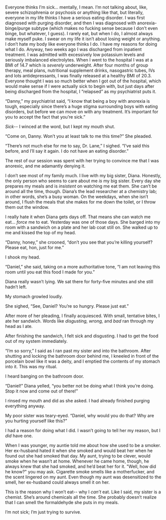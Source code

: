 Everyone thinks I’m sick… mentally, I mean. I’m not talking about, like, severe schizophrenia or psychosis or anything like that, but literally, everyone in my life thinks I have a serious eating disorder. I was first diagnosed with purging disorder, and then I was diagnosed with anorexia\-binge/purge subtype (which makes no fucking sense because I don’t even binge, but whatever, I guess). I rarely eat, but when I do, I almost always make myself puke. I swear on my life it isn’t about losing weight or anything. I don’t hate my body like everyone thinks I do. I have my reasons for doing what I do. Anyway, two weeks ago I was discharged from inpatient treatment. I was admitted with excessively low potassium levels and seriously imbalanced electrolytes. When I went to the hospital I was at a BMI of 14.7 which is *severely* underweight. After four months of group therapy, meal plans, nutritional supplement drinks, nasogastric tubes, IVs and lots antidepressants, I was finally released at a healthy BMI of 20.3. Everyone thought I was so much better when I got out of the hospital, which would make sense if I were actually sick to begin with, but just days after being discharged from the hospital, I “relapsed” as my psychiatrist puts it. 

“Danny,” my psychiatrist said, “I know that being a boy with anorexia is tough, especially since there’s a huge stigma surrounding boys with eating disorders, but before we can move on with any treatment. It’s important for you to accept the fact that you’re sick.”

*Sick*\-\- I winced at the word, but I kept my mouth shut.

“Come on, Danny. Won’t you at least talk to me this time?” She pleaded.

“There’s not much else for me to say, Dr. Lane,” I sighed. “I’ve said this before, and I’ll say it again. I do not have an eating disorder.”

The rest of our session was spent with her trying to convince me that I was anorexic, and me adamantly denying it.

I don’t see most of my family much. I live with my big sister, Diana. Honestly, the only person who seems to care about me *is* my big sister. Every day she prepares my meals and is *insistent* on watching me eat them. She can’t be around all the time, though. Diana’s the lead researcher at a chemistry lab; in other words, she’s a busy woman. On the weekdays, when she isn’t around, I flush the meals that she makes for me down the toilet, or I throw them out the window.

I really hate it when Diana gets days off. That means she can watch me eat… *force* me to eat. Yesterday was one of those days. She barged into my room with a sandwich on a plate and her lab coat still on. She walked up to me and kissed the top of my head.

“Danny, honey,” she crooned, “don’t you see that you’re killing yourself? Please eat, hon, just for me.”

I shook my head.

“Daniel,” she said, taking on a more authoritative tone, “I am not leaving this room until you eat this food I made for you.”

Diana really wasn’t lying. We sat there for forty\-five minutes and she still hadn’t left. 

My stomach growled loudly.

She sighed, “See, Daniel? You’re so hungry. Please just eat.”

After more of her pleading, I finally acquiesced. With small, tentative bites, I ate her sandwich. Words like *disgusting, wrong,* and *bad* ran through my head as I ate. 

After finishing the sandwich, I felt sick and disgusting. I had to get the food out of my system immediately.

“I’m so sorry,” I said as I ran past my sister and into the bathroom. After shutting and locking the bathroom door behind me, I kneeled in front of the porcelain bowl like it was a deity, and I emptied the contents of my stomach into it. This was my ritual.

I heard banging on the bathroom door.

“Daniel!” Diana yelled, “you better not be doing what I think you’re doing. Stop it now and come out of there!”

I rinsed my mouth and did as she asked. I had already finished purging everything anyway.

My poor sister was teary\-eyed. “Daniel, why would you do that? Why are you hurting yourself like this?”

I had a reason for doing what I did. I wasn’t going to tell her my reason, but I *did* have one.

When I was younger, my auntie told me about how she used to be a smoker. Her ex\-husband hated it when she smoked and would beat her when he found out she had smoked that day. My aunt, trying to be clever, would smoke when he wasn’t at home. Whenever he came home, though, he always knew that she had smoked, and he’d beat her for it. "Well, how did he know?" you may ask. Cigarette smoke smells like a motherfucker, and the scent lingered on my aunt. Even though my aunt was desensitized to the smell, her ex\-husband could always smell it on her. 

This is the reason why I won’t eat\-\- why I *can’t* eat. Like I said, my sister is a chemist. She’s around chemicals all the time. She probably doesn’t realize that I can smell the formaldehyde she puts in my meals.

I’m not sick; I’m just trying to survive.